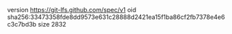 version https://git-lfs.github.com/spec/v1
oid sha256:33473358fde8dd9573e631c28888d2421ea15f1ba86cf2fb7378e4e6c3c7bd3b
size 2832
